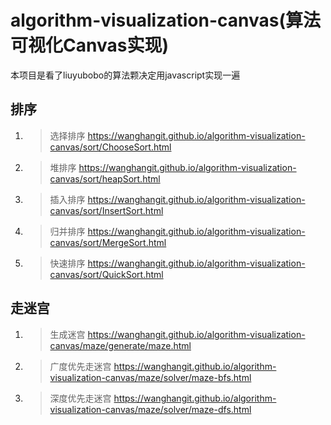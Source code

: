 # algorithm-visualization-canvas(算法可视化Canvas实现)

本项目是看了liuyubobo的算法颗决定用javascript实现一遍

## 排序

1. > 选择排序 <https://wanghangit.github.io/algorithm-visualization-canvas/sort/ChooseSort.html>
2. > 堆排序 <https://wanghangit.github.io/algorithm-visualization-canvas/sort/heapSort.html>
3. > 插入排序 <https://wanghangit.github.io/algorithm-visualization-canvas/sort/InsertSort.html>
4. > 归并排序 <https://wanghangit.github.io/algorithm-visualization-canvas/sort/MergeSort.html>
5. > 快速排序 <https://wanghangit.github.io/algorithm-visualization-canvas/sort/QuickSort.html>

## 走迷宫

1. > 生成迷宫 <https://wanghangit.github.io/algorithm-visualization-canvas/maze/generate/maze.html>
2. > 广度优先走迷宫 <https://wanghangit.github.io/algorithm-visualization-canvas/maze/solver/maze-bfs.html>
3. > 深度优先走迷宫 <https://wanghangit.github.io/algorithm-visualization-canvas/maze/solver/maze-dfs.html>
